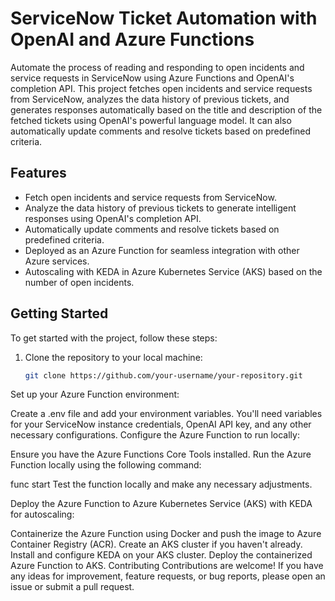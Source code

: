 # ServiceNow Ticket Automation with OpenAI and Azure Functions

Automate the process of reading and responding to open incidents and service requests in ServiceNow using Azure Functions and OpenAI's completion API. This project fetches open incidents and service requests from ServiceNow, analyzes the data history of previous tickets, and generates responses automatically based on the title and description of the fetched tickets using OpenAI's powerful language model. It can also automatically update comments and resolve tickets based on predefined criteria.

## Features

- Fetch open incidents and service requests from ServiceNow.
- Analyze the data history of previous tickets to generate intelligent responses using OpenAI's completion API.
- Automatically update comments and resolve tickets based on predefined criteria.
- Deployed as an Azure Function for seamless integration with other Azure services.
- Autoscaling with KEDA in Azure Kubernetes Service (AKS) based on the number of open incidents.

## Getting Started

To get started with the project, follow these steps:

1. Clone the repository to your local machine:

   ```bash
   git clone https://github.com/your-username/your-repository.git
Set up your Azure Function environment:

Create a .env file and add your environment variables. You'll need variables for your ServiceNow instance credentials, OpenAI API key, and any other necessary configurations.
Configure the Azure Function to run locally:

Ensure you have the Azure Functions Core Tools installed.
Run the Azure Function locally using the following command:


func start
Test the function locally and make any necessary adjustments.

Deploy the Azure Function to Azure Kubernetes Service (AKS) with KEDA for autoscaling:

Containerize the Azure Function using Docker and push the image to Azure Container Registry (ACR).
Create an AKS cluster if you haven't already.
Install and configure KEDA on your AKS cluster.
Deploy the containerized Azure Function to AKS.
Contributing
Contributions are welcome! If you have any ideas for improvement, feature requests, or bug reports, please open an issue or submit a pull request.
